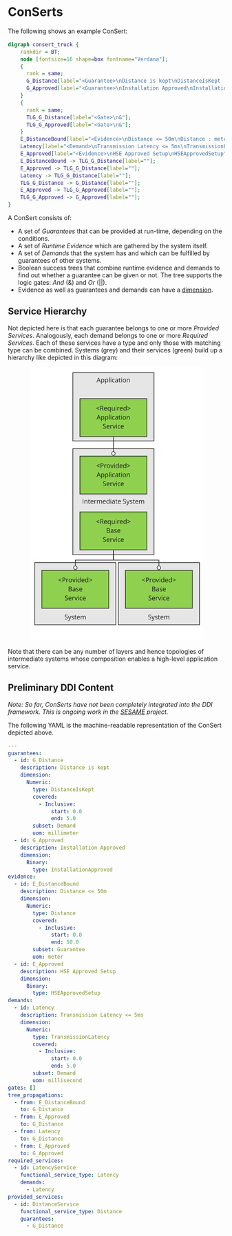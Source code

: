 <!--
SPDX-FileCopyrightText: 2022 Andreas Schmidt <andreas.schmidt@iese.fraunhofer.de>

SPDX-License-Identifier: CC-BY-SA-4.0
-->

# ConSerts

The following shows an example ConSert:

```dot process
digraph consert_truck { 
    rankdir = BT; 
    node [fontsize=16 shape=box fontname="Verdana"];
    { 
      rank = same;
      G_Distance[label="<Guarantee>\nDistance is kept\nDistanceIsKept : millimeter\nD in G\n0.0..=5.0"];
      G_Approved[label="<Guarantee>\nInstallation Approved\nInstallationApproved"];
    }
    {
      rank = same;
      TLG_G_Distance[label="<Gate>\n&"];
      TLG_G_Approved[label="<Gate>\n&"];
    }
    E_DistanceBound[label="<Evidence>\nDistance <= 50m\nDistance : meter\nG in D\n0.0..=50.0"];
    Latency[label="<Demand>\nTransmission Latency <= 5ms\nTransmissionLatency : millisecond\nD in G\n0.0..=5.0"];
    E_Approved[label="<Evidence>\nHSE Approved Setup\nHSEApprovedSetup"];
    E_DistanceBound -> TLG_G_Distance[label=""];
    E_Approved -> TLG_G_Distance[label=""];
    Latency -> TLG_G_Distance[label=""];
    TLG_G_Distance -> G_Distance[label=""];
    E_Approved -> TLG_G_Approved[label=""];
    TLG_G_Approved -> G_Approved[label=""];
}
```

A ConSert consists of:

* A set of *Guarantees* that can be provided at run-time, depending on the conditions.
* A set of *Runtime Evidence* which are gathered by the system itself.
* A set of *Demands* that the system has and which can be fulfilled by guarantees of other systems.
* Boolean success trees that combine runtime evidence and demands to find out whether a guarantee can be given or not. The tree supports the logic gates: *And* (&) and *Or* (||).
* Evidence as well as guarantees and demands can have a [dimension](./conserts/dimensions.md).

## Service Hierarchy

Not depicted here is that each guarantee belongs to one or more *Provided Services*.
Analogously, each demand belongs to one or more *Required Services*.
Each of these services have a type and only those with matching type can be combined.
Systems (grey) and their services (green) build up a hierarchy like depicted in this diagram:

<div style="text-align: center">
<a href="./diagrams/ServiceHierarchy.svg">
<img alt="Service Hierarchy" src="./diagrams/ServiceHierarchy.svg" width="400em" />
</a>
</div>

Note that there can be any number of layers and hence topologies of intermediate systems whose composition enables a high-level application service.

## Preliminary DDI Content

*Note: So far, ConSerts have not been completely integrated into the DDI framework. This is ongoing work in the [SESAME](https://cordis.europa.eu/project/id/101017258/de) project.*

The following YAML is the machine-readable representation of the ConSert depicted above.

```yaml
---
guarantees:
  - id: G_Distance
    description: Distance is kept
    dimension:
      Numeric:
        type: DistanceIsKept
        covered:
          - Inclusive:
              start: 0.0
              end: 5.0
        subset: Demand
        uom: millimeter
  - id: G_Approved
    description: Installation Approved
    dimension:
      Binary:
        type: InstallationApproved
evidence:
  - id: E_DistanceBound
    description: Distance <= 50m
    dimension:
      Numeric:
        type: Distance
        covered:
          - Inclusive:
              start: 0.0
              end: 50.0
        subset: Guarantee
        uom: meter
  - id: E_Approved
    description: HSE Approved Setup
    dimension:
      Binary:
        type: HSEApprovedSetup
demands:
  - id: Latency
    description: Transmission Latency <= 5ms
    dimension:
      Numeric:
        type: TransmissionLatency
        covered:
          - Inclusive:
              start: 0.0
              end: 5.0
        subset: Demand
        uom: millisecond
gates: []
tree_propagations:
  - from: E_DistanceBound
    to: G_Distance
  - from: E_Approved
    to: G_Distance
  - from: Latency
    to: G_Distance
  - from: E_Approved
    to: G_Approved
required_services:
  - id: LatencyService
    functional_service_type: Latency
    demands:
      - Latency
provided_services:
  - id: DistanceService
    functional_service_type: Distance
    guarantees:
      - G_Distance
```
